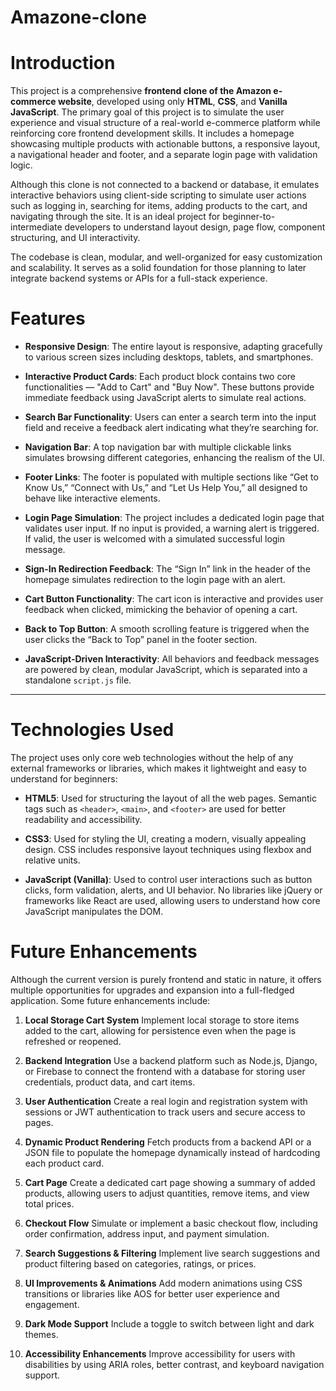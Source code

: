 # Amazone-clone

# Introduction

This project is a comprehensive **frontend clone of the Amazon e-commerce website**, developed using only **HTML**, **CSS**, and **Vanilla JavaScript**. The primary goal of this project is to simulate the user experience and visual structure of a real-world e-commerce platform while reinforcing core frontend development skills. It includes a homepage showcasing multiple products with actionable buttons, a responsive layout, a navigational header and footer, and a separate login page with validation logic.

Although this clone is not connected to a backend or database, it emulates interactive behaviors using client-side scripting to simulate user actions such as logging in, searching for items, adding products to the cart, and navigating through the site. It is an ideal project for beginner-to-intermediate developers to understand layout design, page flow, component structuring, and UI interactivity.

The codebase is clean, modular, and well-organized for easy customization and scalability. It serves as a solid foundation for those planning to later integrate backend systems or APIs for a full-stack experience.



# Features

* **Responsive Design**: The entire layout is responsive, adapting gracefully to various screen sizes including desktops, tablets, and smartphones.

* **Interactive Product Cards**: Each product block contains two core functionalities — "Add to Cart" and "Buy Now". These buttons provide immediate feedback using JavaScript alerts to simulate real actions.

* **Search Bar Functionality**: Users can enter a search term into the input field and receive a feedback alert indicating what they’re searching for.

* **Navigation Bar**: A top navigation bar with multiple clickable links simulates browsing different categories, enhancing the realism of the UI.

* **Footer Links**: The footer is populated with multiple sections like “Get to Know Us,” “Connect with Us,” and “Let Us Help You,” all designed to behave like interactive elements.

* **Login Page Simulation**: The project includes a dedicated login page that validates user input. If no input is provided, a warning alert is triggered. If valid, the user is welcomed with a simulated successful login message.

* **Sign-In Redirection Feedback**: The “Sign In” link in the header of the homepage simulates redirection to the login page with an alert.

* **Cart Button Functionality**: The cart icon is interactive and provides user feedback when clicked, mimicking the behavior of opening a cart.

* **Back to Top Button**: A smooth scrolling feature is triggered when the user clicks the “Back to Top” panel in the footer section.

* **JavaScript-Driven Interactivity**: All behaviors and feedback messages are powered by clean, modular JavaScript, which is separated into a standalone `script.js` file.

---

# Technologies Used

The project uses only core web technologies without the help of any external frameworks or libraries, which makes it lightweight and easy to understand for beginners:

* **HTML5**: Used for structuring the layout of all the web pages. Semantic tags such as `<header>`, `<main>`, and `<footer>` are used for better readability and accessibility.

* **CSS3**: Used for styling the UI, creating a modern, visually appealing design. CSS includes responsive layout techniques using flexbox and relative units.

* **JavaScript (Vanilla)**: Used to control user interactions such as button clicks, form validation, alerts, and UI behavior. No libraries like jQuery or frameworks like React are used, allowing users to understand how core JavaScript manipulates the DOM.


# Future Enhancements

Although the current version is purely frontend and static in nature, it offers multiple opportunities for upgrades and expansion into a full-fledged application. Some future enhancements include:

1. **Local Storage Cart System**
   Implement local storage to store items added to the cart, allowing for persistence even when the page is refreshed or reopened.

2. **Backend Integration**
   Use a backend platform such as Node.js, Django, or Firebase to connect the frontend with a database for storing user credentials, product data, and cart items.

3. **User Authentication**
   Create a real login and registration system with sessions or JWT authentication to track users and secure access to pages.

4. **Dynamic Product Rendering**
   Fetch products from a backend API or a JSON file to populate the homepage dynamically instead of hardcoding each product card.

5. **Cart Page**
   Create a dedicated cart page showing a summary of added products, allowing users to adjust quantities, remove items, and view total prices.

6. **Checkout Flow**
   Simulate or implement a basic checkout flow, including order confirmation, address input, and payment simulation.

7. **Search Suggestions & Filtering**
   Implement live search suggestions and product filtering based on categories, ratings, or prices.

8. **UI Improvements & Animations**
   Add modern animations using CSS transitions or libraries like AOS for better user experience and engagement.

9. **Dark Mode Support**
   Include a toggle to switch between light and dark themes.

10. **Accessibility Enhancements**
    Improve accessibility for users with disabilities by using ARIA roles, better contrast, and keyboard navigation support.

